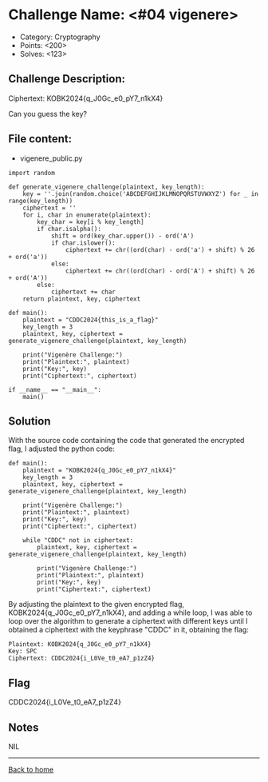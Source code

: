 # Challenge Name: <#04 vigenere>

- Category: Cryptography
- Points: <200>
- Solves: <123>

## Challenge Description:

Ciphertext: KOBK2024{q_J0Gc_e0_pY7_n1kX4}

Can you guess the key?

## File content:

- vigenere_public.py

```
import random

def generate_vigenere_challenge(plaintext, key_length):
    key = ''.join(random.choice('ABCDEFGHIJKLMNOPQRSTUVWXYZ') for _ in range(key_length))
    ciphertext = ''
    for i, char in enumerate(plaintext):
        key_char = key[i % key_length]
        if char.isalpha():
            shift = ord(key_char.upper()) - ord('A')
            if char.islower():
                ciphertext += chr((ord(char) - ord('a') + shift) % 26 + ord('a'))
            else:
                ciphertext += chr((ord(char) - ord('A') + shift) % 26 + ord('A'))
        else:
            ciphertext += char
    return plaintext, key, ciphertext

def main():
    plaintext = "CDDC2024{this_is_a_flag}"
    key_length = 3
    plaintext, key, ciphertext = generate_vigenere_challenge(plaintext, key_length)

    print("Vigenère Challenge:")
    print("Plaintext:", plaintext)
    print("Key:", key)
    print("Ciphertext:", ciphertext)

if __name__ == "__main__":
    main()

```

## Solution

With the source code containing the code that generated the encrypted flag, I adjusted the python code:

```
def main():
    plaintext = "KOBK2024{q_J0Gc_e0_pY7_n1kX4}"
    key_length = 3
    plaintext, key, ciphertext = generate_vigenere_challenge(plaintext, key_length)

    print("Vigenère Challenge:")
    print("Plaintext:", plaintext)
    print("Key:", key)
    print("Ciphertext:", ciphertext)

    while "CDDC" not in ciphertext:
        plaintext, key, ciphertext = generate_vigenere_challenge(plaintext, key_length)

        print("Vigenère Challenge:")
        print("Plaintext:", plaintext)
        print("Key:", key)
        print("Ciphertext:", ciphertext)
```

By adjusting the plaintext to the given encrypted flag, KOBK2024{q_J0Gc_e0_pY7_n1kX4}, and adding a while loop, I was able to loop over the algorithm to generate a ciphertext with different keys until I obtained a ciphertext with the keyphrase "CDDC" in it, obtaining the flag:

```
Plaintext: KOBK2024{q_J0Gc_e0_pY7_n1kX4}
Key: SPC
Ciphertext: CDDC2024{i_L0Ve_t0_eA7_p1zZ4}

```

## Flag

CDDC2024{i_L0Ve_t0_eA7_p1zZ4}

## Notes

NIL

---

[Back to home](https://github.com/kailermai/CTF-Writeups/tree/main/CDDC2024)
